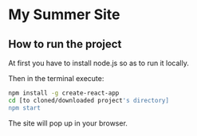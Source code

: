 # My Summer Site

## How to run the project

At first you have to install node.js so as to run it locally.

Then in the terminal execute:

```bash
npm install -g create-react-app
cd [to cloned/downloaded project's directory]
npm start
```

The site will pop up in your browser.
